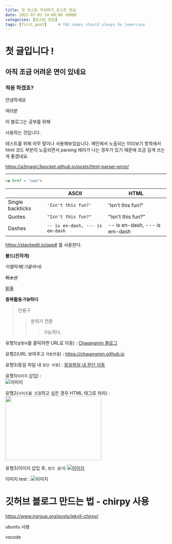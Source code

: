 ```yaml
---
title: 첫 포스팅 작성하기_포스트 연습
date: 2022-07-03 14:00:00 +0900
categories: [포스팅 연습]
tags: [first_post]     # TAG names should always be lowercase
---
```


# 첫 글입니다 !

## 아직 조금 어려운 면이 있네요 

### 적응 하겠죠?

안녕하세요

<div></div>
여러분

이 블로그는
공부를 위해

사용하는 것입니다.

테스트를 위해 아무 말이나 사용해보았습니다.
메인에서 노출되는 미리보기 항목에서 html 코드 부분이 노출되면서 parsing 에러가 나는 경우가 있기 때문에 조금 길게 쓰는게 좋겠네요.

https://a3magic3pocket.github.io/posts/html-parser-error/


---

``` html
<a href = "aaa">

```



|                |ASCII                          |HTML                         |
|----------------|-------------------------------|-----------------------------|
|Single backticks|`'Isn't this fun?'`            |'Isn't this fun?'            |
|Quotes          |`"Isn't this fun?"`            |"Isn't this fun?"            |
|Dashes          |`-- is en-dash, --- is em-dash`|-- is en-dash, --- is em-dash|



https://stackedit.io/app# 를 사용한다.

__볼드(진하게)__


_이탤릭체(기울여서)_


~~취소선~~


<u>밑줄</u>


__중복활용*가능*하다__

> 인용구
>> 분위기 전환
>>> 가능하다.

유형1(`설명어`를 클릭하면 URL로 이동) : [Chwangmin 블로그](https://chwangmin.github.io "마우스 올려놓으면 말풍선 나옴")


유형2(URL 보여주고 `자동연결`) : <https://chwangmin.github.io>  


유형3(동일 파일 내 `문단 이동`) : [동일파일 내 문단 이동](#적응-하겠죠)  

유형1(`이미지` 삽입) :  
![이미지](https://theorydb.github.io/assets/img/think/2019-06-25-think-future-ai-1.png "인공지능")
  
유형2(`사이즈를 조절`하고 싶은 경우 HTML 태그로 처리) :   
<img src="https://theorydb.github.io/assets/img/think/2019-06-25-think-future-ai-1.png" width="300" height="200"> 

유형3(이미지 삽입 후, `링크 걸기`)
[![이미지](https://theorydb.github.io/assets/img/think/2019-06-25-think-future-ai-1.png)](https://theorydb.github.io/think/2019/06/25/think-future-ai/)

이미지 test : ![이미지](https://user-images.githubusercontent.com/44563065/177028667-7460897b-920b-4fa4-a89a-afa97f7c5ce9.jpg "이미지 테스트")

# 깃허브 블로그 만드는 법 - chirpy 사용
https://www.irgroup.org/posts/jekyll-chirpy/

ubuntu 사용

vscode
